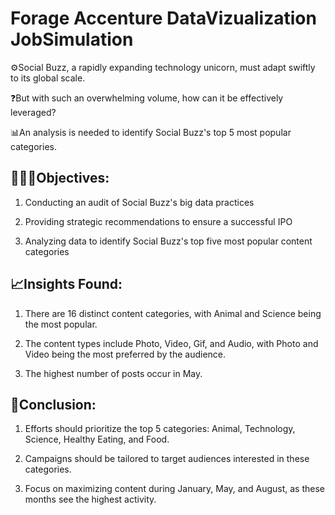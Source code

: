 # Forage Accenture DataVizualization JobSimulation
⚙️Social Buzz, a rapidly expanding technology unicorn, must adapt swiftly to its global scale.

❓But with such an overwhelming volume, how can it be effectively leveraged?

📊An analysis is needed to identify Social Buzz's top 5 most popular categories.


👩🏻‍💻Objectives:
-------------------------------------------------------------------------------------------------------------------------------------------------------------------------------------------------------------

  1) Conducting an audit of Social Buzz's big data practices

  2) Providing strategic recommendations to ensure a successful IPO

  3) Analyzing data to identify Social Buzz's top five most popular content categories


📈Insights Found:
-------------------------------------------------------------------------------------------------------------------------------------------------------------------------------------------------------------
  1) There are 16 distinct content categories, with Animal and Science being the most popular.

  2) The content types include Photo, Video, Gif, and Audio, with Photo and Video being the most preferred by the audience.

  3) The highest number of posts occur in May.

     

🎯Conclusion:
-------------------------------------------------------------------------------------------------------------------------------------------------------------------------------------------------------------

  1) Efforts should prioritize the top 5 categories: Animal, Technology, Science, Healthy Eating, and Food.

  2) Campaigns should be tailored to target audiences interested in these categories.

  3) Focus on maximizing content during January, May, and August, as these months see the highest activity.
